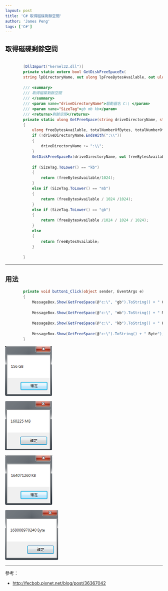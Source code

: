 ```yaml
---
layout: post
title: 'C# 取得磁碟剩餘空間'
author: 'James Peng'
tags: ['C#']
---
```



## 取得磁碟剩餘空間 ##

~~~csharp

        [DllImport("kernel32.dll")]
        private static extern bool GetDiskFreeSpaceEx(
        string lpDirectoryName, out ulong lpFreeBytesAvailable, out ulong lpTotalNumberOfBytes, out ulong lpTotalNumberOfFreeBytes);

        /// <summary>
        /// 取得磁碟剩餘空間
        /// </summary>
        /// <param name="driveDirectoryName">驅動器名 C:\ </param>
        /// <param name="SizeTag">gb mb kb</param>
        /// <returns>剩餘空間</returns>
        private static ulong GetFreeSpace(string driveDirectoryName, string SizeTag = "byte" )
        {
            ulong freeBytesAvailable, totalNumberOfBytes, totalNumberOfFreeBytes;
            if (!driveDirectoryName.EndsWith(":\\"))
            {
                driveDirectoryName += ":\\";
            }
            GetDiskFreeSpaceEx(driveDirectoryName, out freeBytesAvailable, out totalNumberOfBytes, out totalNumberOfFreeBytes);

            if (SizeTag.ToLower() == "kb")
            {
                return (freeBytesAvailable/1024);
            }
            else if (SizeTag.ToLower() == "mb")
            {
                return (freeBytesAvailable / 1024 /1024);
            }
            else if (SizeTag.ToLower() == "gb")
            {
                return (freeBytesAvailable /1024 / 1024 / 1024);
            }
            else
            {
                return freeBytesAvailable;
            }
            
        }
~~~


----------


## 用法 ##

~~~csharp
        private void button1_Click(object sender, EventArgs e)
        {
            MessageBox.Show(GetFreeSpace(@"c:\", "gb").ToString() + " GB");

            MessageBox.Show(GetFreeSpace(@"c:\", "mb").ToString() + " MB");

            MessageBox.Show(GetFreeSpace(@"c:\", "kb").ToString() + " KB");

            MessageBox.Show(GetFreeSpace(@"c:\").ToString() + " Byte");
        }
~~~

![](..\images\2016-04-20-CSharp_GetFreeSpace\dGXILFY.png)

![](..\images\2016-04-20-CSharp_GetFreeSpace\TCsiokP.png)

![](..\images\2016-04-20-CSharp_GetFreeSpace\YclLB7q.png)

![](..\images\2016-04-20-CSharp_GetFreeSpace\X2mjmfn.png)

----------

參考：

- http://fecbob.pixnet.net/blog/post/36367042
